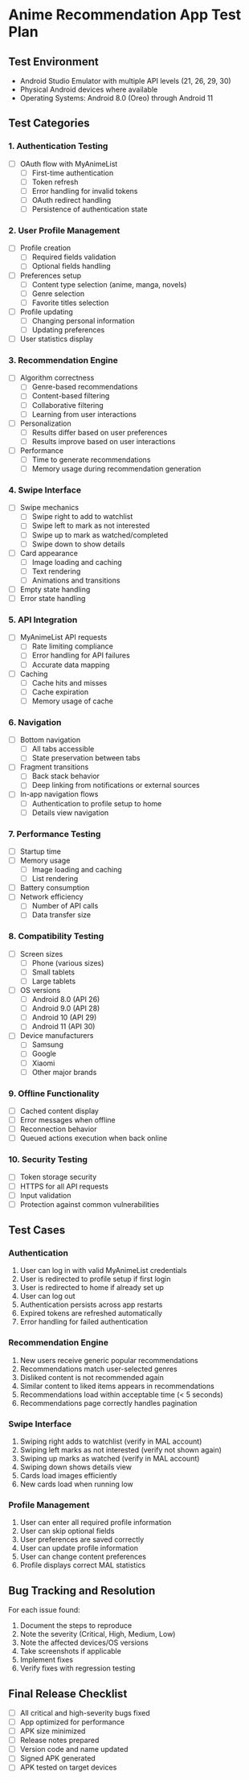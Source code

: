 # Anime Recommendation App Test Plan

## Test Environment
- Android Studio Emulator with multiple API levels (21, 26, 29, 30)
- Physical Android devices where available
- Operating Systems: Android 8.0 (Oreo) through Android 11

## Test Categories

### 1. Authentication Testing
- [ ] OAuth flow with MyAnimeList
  - [ ] First-time authentication
  - [ ] Token refresh
  - [ ] Error handling for invalid tokens
  - [ ] OAuth redirect handling
  - [ ] Persistence of authentication state

### 2. User Profile Management
- [ ] Profile creation
  - [ ] Required fields validation
  - [ ] Optional fields handling
- [ ] Preferences setup
  - [ ] Content type selection (anime, manga, novels)
  - [ ] Genre selection
  - [ ] Favorite titles selection
- [ ] Profile updating
  - [ ] Changing personal information
  - [ ] Updating preferences
- [ ] User statistics display

### 3. Recommendation Engine
- [ ] Algorithm correctness
  - [ ] Genre-based recommendations
  - [ ] Content-based filtering
  - [ ] Collaborative filtering
  - [ ] Learning from user interactions
- [ ] Personalization
  - [ ] Results differ based on user preferences
  - [ ] Results improve based on user interactions
- [ ] Performance
  - [ ] Time to generate recommendations
  - [ ] Memory usage during recommendation generation

### 4. Swipe Interface
- [ ] Swipe mechanics
  - [ ] Swipe right to add to watchlist
  - [ ] Swipe left to mark as not interested
  - [ ] Swipe up to mark as watched/completed
  - [ ] Swipe down to show details
- [ ] Card appearance
  - [ ] Image loading and caching
  - [ ] Text rendering
  - [ ] Animations and transitions
- [ ] Empty state handling
- [ ] Error state handling

### 5. API Integration
- [ ] MyAnimeList API requests
  - [ ] Rate limiting compliance
  - [ ] Error handling for API failures
  - [ ] Accurate data mapping
- [ ] Caching
  - [ ] Cache hits and misses
  - [ ] Cache expiration
  - [ ] Memory usage of cache

### 6. Navigation
- [ ] Bottom navigation
  - [ ] All tabs accessible
  - [ ] State preservation between tabs
- [ ] Fragment transitions
  - [ ] Back stack behavior
  - [ ] Deep linking from notifications or external sources
- [ ] In-app navigation flows
  - [ ] Authentication to profile setup to home
  - [ ] Details view navigation

### 7. Performance Testing
- [ ] Startup time
- [ ] Memory usage
  - [ ] Image loading and caching
  - [ ] List rendering
- [ ] Battery consumption
- [ ] Network efficiency
  - [ ] Number of API calls
  - [ ] Data transfer size

### 8. Compatibility Testing
- [ ] Screen sizes
  - [ ] Phone (various sizes)
  - [ ] Small tablets
  - [ ] Large tablets
- [ ] OS versions
  - [ ] Android 8.0 (API 26)
  - [ ] Android 9.0 (API 28)
  - [ ] Android 10 (API 29)
  - [ ] Android 11 (API 30)
- [ ] Device manufacturers
  - [ ] Samsung
  - [ ] Google
  - [ ] Xiaomi
  - [ ] Other major brands

### 9. Offline Functionality
- [ ] Cached content display
- [ ] Error messages when offline
- [ ] Reconnection behavior
- [ ] Queued actions execution when back online

### 10. Security Testing
- [ ] Token storage security
- [ ] HTTPS for all API requests
- [ ] Input validation
- [ ] Protection against common vulnerabilities

## Test Cases

### Authentication
1. User can log in with valid MyAnimeList credentials
2. User is redirected to profile setup if first login
3. User is redirected to home if already set up
4. User can log out
5. Authentication persists across app restarts
6. Expired tokens are refreshed automatically
7. Error handling for failed authentication

### Recommendation Engine
1. New users receive generic popular recommendations
2. Recommendations match user-selected genres
3. Disliked content is not recommended again
4. Similar content to liked items appears in recommendations
5. Recommendations load within acceptable time (< 5 seconds)
6. Recommendations page correctly handles pagination

### Swipe Interface
1. Swiping right adds to watchlist (verify in MAL account)
2. Swiping left marks as not interested (verify not shown again)
3. Swiping up marks as watched (verify in MAL account)
4. Swiping down shows details view
5. Cards load images efficiently
6. New cards load when running low

### Profile Management
1. User can enter all required profile information
2. User can skip optional fields
3. User preferences are saved correctly
4. User can update profile information
5. User can change content preferences
6. Profile displays correct MAL statistics

## Bug Tracking and Resolution
For each issue found:
1. Document the steps to reproduce
2. Note the severity (Critical, High, Medium, Low)
3. Note the affected devices/OS versions
4. Take screenshots if applicable
5. Implement fixes
6. Verify fixes with regression testing

## Final Release Checklist
- [ ] All critical and high-severity bugs fixed
- [ ] App optimized for performance
- [ ] APK size minimized
- [ ] Release notes prepared
- [ ] Version code and name updated
- [ ] Signed APK generated
- [ ] APK tested on target devices
